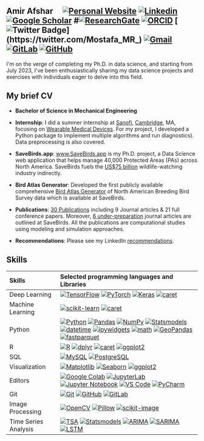 ## Amir Afshar  &nbsp;&nbsp;&nbsp;                                                                                                  [![Personal Website](https://img.shields.io/badge/-amir--afshar.com-0070C0?style=flat&link=https://amir-afshar.com/)](https://amir-afshar.com/)  [![Linkedin](https://img.shields.io/badge/-blue?label=Linkedin&style=social&logo=Linkedin)](https://www.linkedin.com/in/amir--afshar/)         [![Google Scholar](https://img.shields.io/badge/-red?label=Google%20Scholar&style=social&logo=Google%20Scholar)](https://scholar.google.com/citations?hl=en&view_op=list_works&gmla=AJsN-F4IU8kEHaoIXkdI8DCtulTjxG15pBj_W_YgkqjzSZ88SRWOdxlL4fdsg4SalnTvRjJwIXfiFZjdvk0sdHSxD-_3-dm2rQ&user=jvcCIJYAAAAJ)                              #[![ResearchGate](https://img.shields.io/badge/-blue?label=ResearchGate&style=social&logo=ResearchGate)](https://www.researchgate.net/profile/Mostafa-M-R?ev=hdr_xprf)   [![ORCID](https://img.shields.io/badge/-green?label=ORCID&style=social&logo=ORCID)](https://orcid.org/0000-0002-0849-3650)   [![Twitter Badge](https://img.shields.io/badge/-1da1f2?label=Twitter&style=social&logo=twitter&link=https://twitter.com/Mostafa_MR_)](https://twitter.com/Mostafa_MR_)   [![Gmail](https://img.shields.io/badge/-green?label=Gmail&style=social&logo=Gmail)](mailto:amirafshar174@gmail.com)   [![GitLab](https://img.shields.io/badge/-green?label=GitLab&style=social&logo=Gitlab)](https://gitlab.com/mostafa-mr)   [![GitHub](https://img.shields.io/badge/-green?label=GitHub&style=social&logo=Github)](https://github.com/mostafa-mr)     

I'm on the verge of completing my Ph.D. in data science, and starting from July 2023, I've been enthusiastically sharing my data science projects and exercises with individuals eager to delve into this field.    

## My brief CV    

- **Bachelor of Science in Mechanical Engineering**

- **Internship**: I did a summer internship at [Sanofi](https://www.sanofi.com/en/about-us), [Cambridge](https://jobs.sanofi.us/cambridgecrossing), MA, focusing on [Wearable Medical Devices](https://healthnews.com/family-health/healthy-living/wearable-medical-devices-used-in-healthcare/). For my project, I developed a Python package to implement multiple algorithms and run diagnostics). Data preprocessing is also covered. 

- **SaveBirds.app**: www.SaveBirds.app is my Ph.D. project, a Data Science web application that helps manage 40,000 Protected Areas (PAs) across North America. SaveBirds fuels the [US$75 billion](https://www.usgs.gov/centers/eesc/science/north-american-breeding-bird-survey#:~:text=common%20and%20helping-,fuel%20a%20%2475%20billion%20wildlife%20watching%20industry,-.%C2%A0%C2%A0Each%20year%20thousands) wildlife-watching industry indirectly.

- **Bird Atlas Generator**: Developed the first publicly available comprehensive [Bird Atlas Generator](https://savebirds.app/#navbarAtlasGenerator) of North American Breeding Bird Survey data which is available at SaveBirds.

- **Publications**: [30 Publications](https://scholar.google.com/citations?hl=en&amp;view_op=list_works&amp;gmla=AJsN-F4IU8kEHaoIXkdI8DCtulTjxG15pBj_W_YgkqjzSZ88SRWOdxlL4fdsg4SalnTvRjJwIXfiFZjdvk0sdHSxD-_3-dm2rQ&amp;user=jvcCIJYAAAAJ) including 9 Journal articles &amp; 21 full conference papers. Moreover, [6 under-preparation](https://savebirds.app/#navbarFuture) journal articles are outlined at SaveBirds. All the publications are computational studies using modeling and simulation approaches.

- **Recommendations**: Please see my LinkedIn [recommendations](https://mostafa-mr.com/#Recommendations).

## Skills 

| Skills | Selected programming languages and Libraries |
| :--- | :--- |
| Deep Learning | [![TensorFlow](https://img.shields.io/badge/-TensorFlow-05122A?style=flat-square&logo=TensorFlow&color=353535)](https://www.tensorflow.org/)  [![PyTorch](https://img.shields.io/badge/-PyTorch-05122A?style=flat-square&logo=PyTorch&color=353535)](https://pytorch.org/)  [![Keras](https://img.shields.io/badge/-Keras-05122A?style=flat-square&logo=Keras&color=353535)](https://keras.io/)  [![caret](https://img.shields.io/badge/-caret-05122A?style=flat-square&logo=R&color=353535)](https://topepo.github.io/caret/index.html)  |
| Machine Learning | [![scikit-learn](https://img.shields.io/badge/-scikit--learn-05122A?style=flat-square&logo=scikit-learn&color=353535)](https://scikit-learn.org/)  [![caret](https://img.shields.io/badge/-caret-05122A?style=flat-square&logo=R&color=353535)](https://topepo.github.io/caret/index.html)|
| Python |  [![Python](https://img.shields.io/badge/-Python-05122A?style=flat-square&logo=Python&color=353535)](https://www.python.org/)  [![Pandas](https://img.shields.io/badge/-Pandas-05122A?style=flat-square&logo=Pandas&color=353535)](https://pandas.pydata.org/)  [![NumPy](https://img.shields.io/badge/-NumPy-05122A?style=flat-square&logo=NumPy&color=353535)](https://numpy.org/)  [![Statsmodels](https://img.shields.io/badge/-Statsmodels-05122A?style=flat-square&logo=Python&color=353535)](https://www.statsmodels.org/)  [![datetime](https://img.shields.io/badge/-datetime-05122A?style=flat-square&logo=Python&color=353535)](https://docs.python.org/3/library/datetime.html)  [![ipywidgets](https://img.shields.io/badge/-ipywidgets-05122A?style=flat-square&logo=Jupyter&color=353535)](https://ipywidgets.readthedocs.io/)  [![math](https://img.shields.io/badge/-math-05122A?style=flat-square&logo=Python&color=353535)](https://docs.python.org/3/library/math.html)  [![GeoPandas](https://img.shields.io/badge/-GeoPandas-05122A?style=flat-square&logo=Python&color=353535)](https://geopandas.org/)  [![fastparquet](https://img.shields.io/badge/-fastparquet-05122A?style=flat-square&logo=Python&color=353535)](https://fastparquet.readthedocs.io/)|
| R  | [![R](https://img.shields.io/badge/-R-05122A?style=flat-square&logo=R&color=353535)](https://www.r-project.org/)   [![dplyr](https://img.shields.io/badge/-dplyr-05122A?style=flat-square&logo=R&color=353535)](https://dplyr.tidyverse.org/)   [![caret](https://img.shields.io/badge/-caret-05122A?style=flat-square&logo=R&color=353535)](https://topepo.github.io/caret/index.html)   [![ggplot2](https://img.shields.io/badge/-ggplot2-05122A?style=flat-square&logo=R&color=353535)](https://ggplot2.tidyverse.org/)   |
| SQL |  [![MySQL](https://img.shields.io/badge/-MySQL-05122A?style=flat-square&logo=MySQL&color=353535)](https://www.mysql.com/)   [![PostgreSQL](https://img.shields.io/badge/-PostgreSQL-05122A?style=flat-square&logo=PostgreSQL&color=353535)](https://www.postgresql.org/)  |
| Visualization | [![Matplotlib](https://img.shields.io/badge/-Matplotlib-05122A?style=flat-square&logo=Python&color=353535)](https://matplotlib.org/)   [![Seaborn](https://img.shields.io/badge/-Seaborn-05122A?style=flat-square&logo=Python&color=353535)](https://seaborn.pydata.org/)   [![ggplot2](https://img.shields.io/badge/-ggplot2-05122A?style=flat-square&logo=R&color=353535)](https://ggplot2.tidyverse.org/)  |
| Editors |  [![Google Colab](https://img.shields.io/badge/-Google%20Colab-05122A?style=flat-square&logo=Google%20Colab&color=353535)](https://colab.research.google.com/)  [![JupyterLab](https://img.shields.io/badge/-JupyterLab-05122A?style=flat-square&logo=Jupyter&color=353535)](https://jupyter.org/)   [![Jupyter Notebook](https://img.shields.io/badge/-Jupyter%20Notebook-05122A?style=flat-square&logo=Jupyter&color=353535)](https://jupyter.org/)   [![VS Code](https://img.shields.io/badge/-VS%20Code-05122A?style=flat-square&logo=Visual%20Studio%20Code&color=353535)](https://code.visualstudio.com/)   [![PyCharm](https://img.shields.io/badge/-PyCharm-05122A?style=flat-square&logo=PyCharm&color=353535)](https://www.jetbrains.com/pycharm/)  |
| Git |  [![Git](https://img.shields.io/badge/-Git-05122A?style=flat-square&logo=Git&color=353535)](https://git-scm.com/)   [![GitHub](https://img.shields.io/badge/-GitHub-05122A?style=flat-square&logo=GitHub&color=353535)](https://github.com/)   [![GitLab](https://img.shields.io/badge/-GitLab-05122A?style=flat-square&logo=GitLab&color=353535)](https://gitlab.com/)  |
| Image Processing |  [![OpenCV](https://img.shields.io/badge/-OpenCV-05122A?style=flat-square&logo=OpenCV&color=353535)](https://opencv.org/)   [![Pillow](https://img.shields.io/badge/-Pillow-05122A?style=flat-square&logo=Python&color=353535)](https://python-pillow.org/)   [![scikit-image](https://img.shields.io/badge/-scikit--image-05122A?style=flat-square&logo=scikit-learn&color=353535)](https://scikit-image.org/)  |
| Time Series Analysis |   [![TSA](https://img.shields.io/badge/-TSA-05122A?style=flat-square&logo=R&color=353535)](https://www.rdocumentation.org/packages/TSA/versions/1.3)   [![Statsmodels](https://img.shields.io/badge/-Statsmodels-05122A?style=flat-square&logo=Python&color=353535)](https://www.statsmodels.org/)   [![ARIMA](https://img.shields.io/badge/-ARIMA-05122A?style=flat-square&logo=Python&color=353535)](https://www.statsmodels.org/stable/generated/statsmodels.tsa.arima.model.ARIMA.html)    [![SARIMA](https://img.shields.io/badge/-SARIMA-05122A?style=flat-square&logo=Python&color=353535)](https://www.statsmodels.org/stable/generated/statsmodels.tsa.statespace.sarimax.SARIMAX.html)   [![LSTM](https://img.shields.io/badge/-LSTM-05122A?style=flat-square&logo=Python&color=353535)](https://www.tensorflow.org/api_docs/python/tf/keras/layers/LSTM)|
